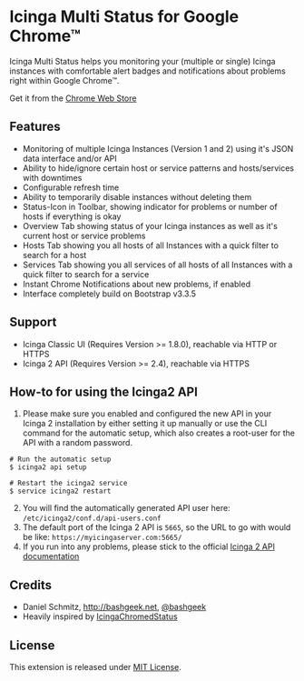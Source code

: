 # Icinga Multi Status for Google Chrome&trade;

Icinga Multi Status helps you monitoring your (multiple or single) Icinga instances with comfortable alert badges and notifications about problems right within Google Chrome&trade;.

Get it from the [Chrome Web Store](https://chrome.google.com/webstore/detail/icinga-multi-status/khabbhcojgkibdeipanmiphceeoiijal)

## Features

- Monitoring of multiple Icinga Instances (Version 1 and 2) using it's JSON data interface and/or API
- Ability to hide/ignore certain host or service patterns and hosts/services with downtimes
- Configurable refresh time
- Ability to temporarily disable instances without deleting them
- Status-Icon in Toolbar, showing indicator for problems or number of hosts if everything is okay
- Overview Tab showing status of your Icinga instances as well as it's current host or service problems
- Hosts Tab showing you all hosts of all Instances with a quick filter to search for a host
- Services Tab showing you all services of all hosts of all Instances with a quick filter to search for a service
- Instant Chrome Notifications about new problems, if enabled
- Interface completely build on Bootstrap v3.3.5

## Support

- Icinga Classic UI (Requires Version >= 1.8.0), reachable via HTTP or HTTPS
- Icinga 2 API (Requires Version >= 2.4), reachable via HTTPS

## How-to for using the Icinga2 API
1. Please make sure you enabled and configured the new API in your Icinga 2 installation by either setting it up manually or use the CLI command for the automatic setup, which also creates a root-user for the API with a random password.
```
# Run the automatic setup
$ icinga2 api setup

# Restart the icinga2 service
$ service icinga2 restart
```
2. You will find the automatically generated API user here: `/etc/icinga2/conf.d/api-users.conf`
3. The default port of the Icinga 2 API is `5665`, so the URL to go with would be like: `https://myicingaserver.com:5665/`
4. If you run into any problems, please stick to the official [Icinga 2 API documentation](http://docs.icinga.org/icinga2/latest/doc/module/icinga2/chapter/icinga2-api)


## Credits

- Daniel Schmitz, http://bashgeek.net, [@bashgeek](https://twitter.com/bashgeek)
- Heavily inspired by [IcingaChromedStatus](https://github.com/kepi/IcingaChromedStatus)

## License

This extension is released under [MIT License](https://github.com/bashgeek/icinga-multi-status/blob/master/LICENSE.md).
